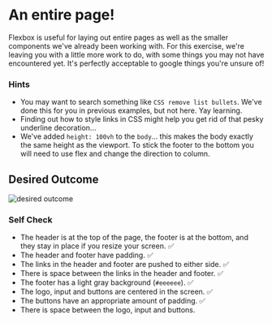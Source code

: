 # An entire page!

Flexbox is useful for laying out entire pages as well as the smaller components we've already been working with. For this exercise, we're leaving you with a little more work to do, with some things you may not have encountered yet. It's perfectly acceptable to google things you're unsure of!

### Hints
- You may want to search something like `CSS remove list bullets`.  We've done this for you in previous examples, but not here. Yay learning.
- Finding out how to style links in CSS might help you get rid of that pesky underline decoration...
- We've added `height: 100vh` to the `body`... this makes the body exactly the same height as the viewport. To stick the footer to the bottom you will need to use flex and change the direction to column.

## Desired Outcome
![desired outcome](./desired-outcome.png)

### Self Check

- The header is at the top of the page, the footer is at the bottom, and they stay in place if you resize your screen. ✅
- The header and footer have padding. ✅
- The links in the header and footer are pushed to either side. ✅
- There is space between the links in the header and footer. ✅
- The footer has a light gray background (`#eeeeee`). ✅
- The logo, input and buttons are centered in the screen. ✅
- The buttons have an appropriate amount of padding. ✅
- There is space between the logo, input and buttons.
